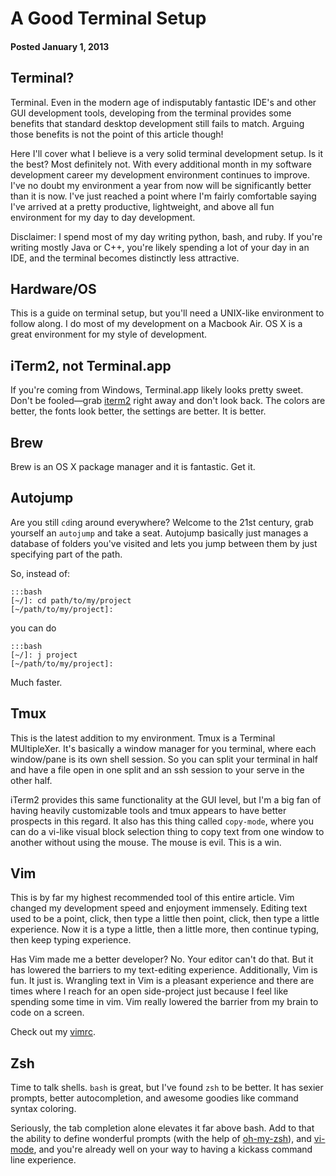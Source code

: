 # A Good Terminal Setup
#### Posted January 1, 2013

## Terminal?

Terminal. Even in the modern age of indisputably fantastic IDE's and other GUI
development tools, developing from the terminal provides some benefits that
standard desktop development still fails to match. Arguing those benefits is
not the point of this article though!

Here I'll cover what I believe is a very solid terminal development setup. Is it
the best? Most definitely not. With every additional month in my software development
career my development environment continues to improve. I've no doubt
my environment a year from now will be significantly better than it is now. I've just
reached a point where I'm fairly comfortable saying I've arrived at a pretty
productive, lightweight, and above all fun environment for my day to day development.

Disclaimer: I spend most of my day writing python, bash, and ruby. If you're writing
mostly Java or C++, you're likely spending a lot of your day in an IDE, and the
terminal becomes distinctly less attractive.

## Hardware/OS

This is a guide on terminal setup, but you'll need a UNIX-like environment to follow
along. I do most of my development on a Macbook Air. OS X is a great environment
for my style of development.

## iTerm2, not Terminal.app

If you're coming from Windows, Terminal.app likely looks pretty sweet. Don't be
fooled&mdash;grab [iterm2](http://www.iterm2.com/) right away and don't look
back. The colors are better, the fonts look better, the settings are better. It
is better.

## Brew

Brew is an OS X package manager and it is fantastic. Get it.

## Autojump

Are you still `cd`ing around everywhere? Welcome to the 21st century, grab yourself
an `autojump` and take a seat. Autojump basically just manages a database of folders
you've visited and lets you jump between them by just specifying part of the path.

So, instead of:

    :::bash
    [~/]: cd path/to/my/project
    [~/path/to/my/project]:

you can do

    :::bash
    [~/]: j project
    [~/path/to/my/project]:

Much faster.

## Tmux

This is the latest addition to my environment. Tmux is a Terminal MUltipleXer.
It's basically a window manager for you terminal, where each window/pane is its
own shell session. So you can split your terminal in half and have a file open in
one split and an ssh session to your serve in the other half.

iTerm2 provides this same functionality at the GUI level, but I'm a big fan of
having heavily customizable tools and tmux appears to have better prospects in this
regard. It also has this thing called `copy-mode`, where you can do a vi-like visual
block selection thing to copy text from one window to another without using the mouse.
The mouse is evil. This is a win.

## Vim

This is by far my highest recommended tool of this entire article. Vim changed my
development speed and enjoyment immensely. Editing text used to be a point, click,
then type a little then point, click, then type a little experience. Now it is a
type a little, then a little more, then continue typing, then keep typing experience.

Has Vim made me a better developer? No. Your editor can't do that. But it has lowered
the barriers to my text-editing experience. Additionally, Vim is fun. It just is.
Wrangling text in Vim is a pleasant experience and there are times where I reach for
an open side-project just because I feel like spending some time in vim. Vim really
lowered the barrier from my brain to code on a screen.

Check out my [vimrc](https://github.com/dougblack/dotfiles/blob/master/.vimrc).

## Zsh

Time to talk shells. `bash` is great, but I've found `zsh` to be better. It has sexier
prompts, better autocompletion, and awesome goodies like command syntax coloring.

Seriously, the tab completion alone elevates it far above bash.  Add to that the ability
to define wonderful prompts (with the help of [oh-my-zsh](https://github.com/robbyrussell/oh-my-zsh)),
and [vi-mode](./zsh-vi-mode.html), and you're already well on your way to having a kickass command line experience.
